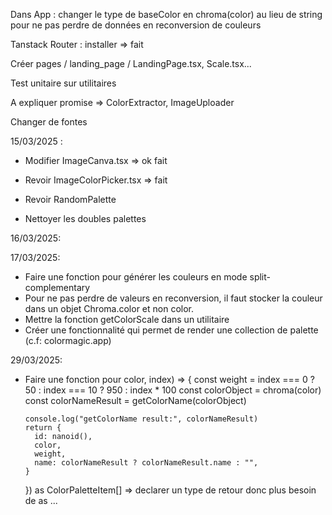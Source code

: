 Dans App : changer le type de baseColor en chroma(color) au lieu de string pour ne pas perdre de données en reconversion de couleurs

Tanstack Router : installer => fait

Créer pages / landing_page / LandingPage.tsx, Scale.tsx...

Test unitaire sur utilitaires

A expliquer promise => ColorExtractor, ImageUploader

Changer de fontes

15/03/2025 :

- Modifier ImageCanva.tsx => ok fait

- Revoir ImageColorPicker.tsx => fait

- Revoir RandomPalette
- Nettoyer les doubles palettes

16/03/2025:

17/03/2025:

- Faire une fonction pour générer les couleurs en mode split-complementary
- Pour ne pas perdre de valeurs en reconversion, il faut stocker la couleur dans un objet Chroma.color et non color.
- Mettre la fonction getColorScale dans un utilitaire
- Créer une fonctionnalité qui permet de render une collection de palette (c.f: colormagic.app)

29/03/2025:

- Faire une fonction pour color, index) => {
  const weight = index === 0 ? 50 : index === 10 ? 950 : index \* 100
  const colorObject = chroma(color)
  const colorNameResult = getColorName(colorObject)

      console.log("getColorName result:", colorNameResult)
      return {
        id: nanoid(),
        color,
        weight,
        name: colorNameResult ? colorNameResult.name : "",
      }

  }) as ColorPaletteItem[] => declarer un type de retour donc plus besoin de as ...
